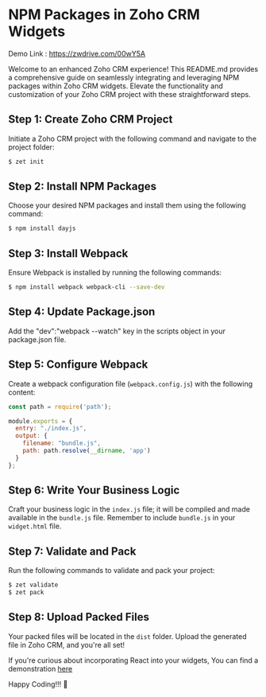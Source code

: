 # NPM Packages in Zoho CRM Widgets

Demo Link : https://zwdrive.com/00wY5A

Welcome to an enhanced Zoho CRM experience! This README.md provides a comprehensive guide on seamlessly integrating and leveraging NPM packages within Zoho CRM widgets. Elevate the functionality and customization of your Zoho CRM project with these straightforward steps.

## Step 1: Create Zoho CRM Project

Initiate a Zoho CRM project with the following command and navigate to the project folder:

```bash
$ zet init
```

## Step 2: Install NPM Packages

Choose your desired NPM packages and install them using the following command:

```bash
$ npm install dayjs
```

## Step 3: Install Webpack

Ensure Webpack is installed by running the following commands:

```bash
$ npm install webpack webpack-cli --save-dev
```

## Step 4: Update Package.json

Add the "dev":"webpack --watch" key in the scripts object in your package.json file.

## Step 5: Configure Webpack

Create a webpack configuration file (`webpack.config.js`) with the following content:

```javascript
const path = require('path');

module.exports = {
  entry: "./index.js",
  output: {
    filename: "bundle.js",
    path: path.resolve(__dirname, 'app')
  }
};
```

## Step 6: Write Your Business Logic

Craft your business logic in the `index.js` file; it will be compiled and made available in the `bundle.js` file. Remember to include `bundle.js` in your `widget.html` file.

## Step 7: Validate and Pack

Run the following commands to validate and pack your project:

```bash
$ zet validate
$ zet pack
```

## Step 8: Upload Packed Files

Your packed files will be located in the `dist` folder. Upload the generated file in Zoho CRM, and you're all set!


If you're curious about incorporating React into your widgets, You can find a demonstration [here](https://github.com/Athulpreman/React-project-zipping)


Happy Coding!!! 🚀
